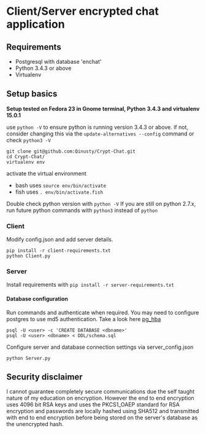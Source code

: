 # Client/Server encrypted chat application

## Requirements
- Postgresql with database 'enchat'
- Python 3.4.3 or above
- Virtualenv

## Setup basics
**Setup tested on Fedora 23 in Gnome terminal, Python 3.4.3 and virtualenv 15.0.1**

use `python -V` to ensure python is running version 3.4.3 or above.
if not, consider changing this via the `update-alternatives --config` command
or check `python3 -V`

```
git clone git@github.com:Qinusty/Crypt-Chat.git
cd Crypt-Chat/
virtualenv env
```
activate the virtual environment
- bash uses `source env/bin/activate`
- fish uses `. env/bin/activate.fish`

Double check python version with `python -V`
If you are still on python 2.7.x, run future python commands with `python3` instead of `python`

### Client
Modify config.json and add server details.

```
pip install -r client-requirements.txt
python Client.py
```

### Server
Install requirements with
`pip install -r server-requirements.txt`

#### Database configuration
Run commands and authenticate when required. You may need to configure postgres to use md5 authentication.
Take a look here [pg_hba](https://www.postgresql.org/docs/9.1/static/auth-pg-hba-conf.html)
```
psql -U <user> -c 'CREATE DATABASE <dbname>'
psql -U <user> <dbname> < DDL/schema.sql
```
Configure server and database connection settings via server_config.json
```
python Server.py
```

## Security disclaimer
I cannot guarantee completely secure communications due the self taught nature of my education on encryption. 
However the end to end encryption uses 4096 bit RSA keys and uses the PKCS1_OAEP standard for RSA encryption and
passwords are locally hashed using SHA512 and transmitted with end to end encryption before being
stored on the server's database as the unencrypted hash.
